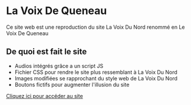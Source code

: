 # La Voix De Queneau

Ce site web est une reproduction du site La Voix Du Nord renommé en Le Voix De Queneau

## De quoi est fait le site

- Audios intégrés grâce a un script JS
- Fichier CSS pour rendre le site plus ressemblant à La Voix Du Nord
- Images modifiées se rapprochant du style web de La Voix Du Nord
- Boutons fictifs pour augmenter l'illusion du site


[Cliquez ici pour accéder au site](https://lavoixdequeneau-ens-svt.netlify.app)
